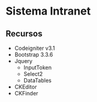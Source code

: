 # Sistema Intranet

## Recursos
 - Codeigniter v3.1
 - Bootstrap 3.3.6
 - Jquery
    * InputToken
    * Select2
    * DataTables
 - CKEditor
 - CKFinder
